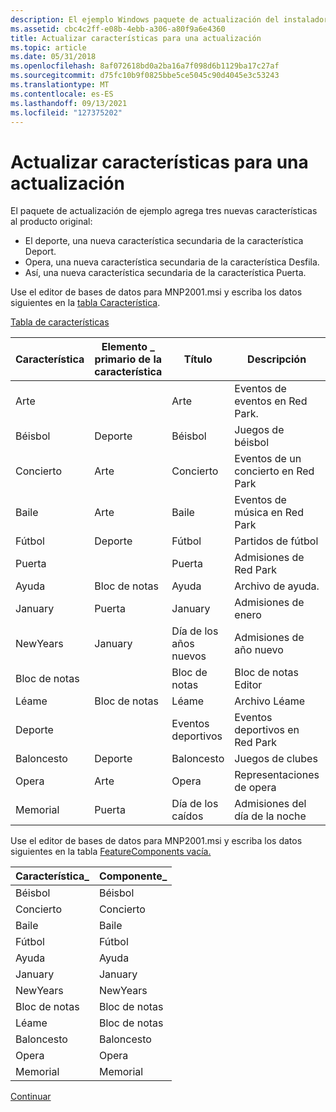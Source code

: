 ```yaml
---
description: El ejemplo Windows paquete de actualización del instalador agrega nuevas características al producto original.
ms.assetid: cbc4c2ff-e08b-4ebb-a306-a80f9a6e4360
title: Actualizar características para una actualización
ms.topic: article
ms.date: 05/31/2018
ms.openlocfilehash: 8af072618bd0a2ba16a7f098d6b1129ba17c27af
ms.sourcegitcommit: d75fc10b9f0825bbe5ce5045c90d4045e3c53243
ms.translationtype: MT
ms.contentlocale: es-ES
ms.lasthandoff: 09/13/2021
ms.locfileid: "127375202"
---
```

# <a name="updating-features-for-an-upgrade"></a>Actualizar características para una actualización

El paquete de actualización de ejemplo agrega tres nuevas características al producto original:

-   El deporte, una nueva característica secundaria de la característica Deport.
-   Opera, una nueva característica secundaria de la característica Desfila.
-   Así, una nueva característica secundaria de la característica Puerta.

Use el editor de bases de datos para MNP2001.msi y escriba los datos siguientes en la [tabla Característica](feature-table.md).

[Tabla de características](feature-table.md)



| Característica    | Elemento \_ primario de la característica | Título         | Descripción                | Mostrar | Nivel | Directorio\_ | Atributos |
|------------|-----------------|---------------|----------------------------|---------|-------|-------------|------------|
| Arte       |                 | Arte          | Eventos de eventos en Red Park.   | 18      | 3     | NOTEPADDIR  | 0          |
| Béisbol   | Deporte           | Béisbol      | Juegos de béisbol             | 17      | 3     | SPORTDIR    | 32         |
| Concierto    | Arte            | Concierto       | Eventos de un concierto en Red Park | 19      | 3     | NOCIONESDIR     | 2          |
| Baile      | Arte            | Baile         | Eventos de música en Red Park   | 21      | 3     | NOCIONESDIR     | 2          |
| Fútbol   | Deporte           | Fútbol      | Partidos de fútbol             | 13      | 3     | SPORTDIR    | 2          |
| Puerta       |                 | Puerta          | Admisiones de Red Park      | 6       | 3     | NOTEPADDIR  | 0          |
| Ayuda       | Bloc de notas         | Ayuda          | Archivo de ayuda.                 | 5       | 3     | NOTEPADDIR  | 1          |
| January    | Puerta            | January       | Admisiones de enero         | 7       | 3     | MONDIR      | 2          |
| NewYears   | January         | Día de los años nuevos | Admisiones de año nuevo   | 9       | 3     | HOLDIR      | 2          |
| Bloc de notas    |                 | Bloc de notas       | Bloc de notas Editor             | 1       | 3     | NOTEPADDIR  | 0          |
| Léame     | Bloc de notas         | Léame        | Archivo Léame                | 3       | 3     | NOTEPADDIR  | 0          |
| Deporte      |                 | Eventos deportivos  | Eventos deportivos en Red Park   | 12      | 3     | NOTEPADDIR  | 0          |
| Baloncesto | Deporte           | Baloncesto    | Juegos de clubes           | 15      | 3     | SPORTDIR    | 2          |
| Opera      | Arte            | Opera         | Representaciones de opera         | 23      | 3     | NOCIONESDIR     | 2          |
| Memorial   | Puerta            | Día de los caídos  | Admisiones del día de la noche    | 11      | 3     | HOLDIR      | 2          |



 

Use el editor de bases de datos para MNP2001.msi y escriba los datos siguientes en la tabla [FeatureComponents vacía.](featurecomponents-table.md)



| Característica\_  | Componente\_ |
|------------|-------------|
| Béisbol   | Béisbol    |
| Concierto    | Concierto     |
| Baile      | Baile       |
| Fútbol   | Fútbol    |
| Ayuda       | Ayuda        |
| January    | January     |
| NewYears   | NewYears    |
| Bloc de notas    | Bloc de notas     |
| Léame     | Bloc de notas     |
| Baloncesto | Baloncesto  |
| Opera      | Opera       |
| Memorial   | Memorial    |



 

[Continuar](updating-shortcuts-for-an-upgrade.md)

 

 



